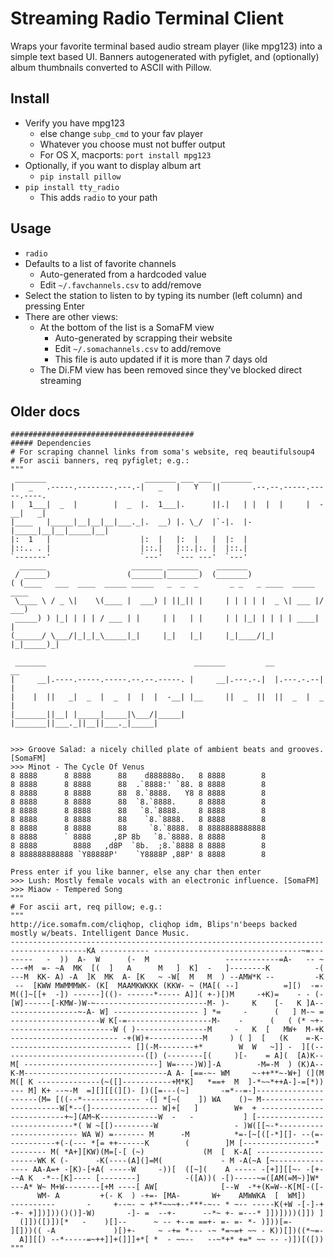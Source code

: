 # Streaming Radio Terminal Client

Wraps your favorite terminal based audio stream player (like mpg123) into a simple text based UI. Banners autogenerated with pyfiglet, and (optionally) album thumbnails converted to ASCII with Pillow.

## Install

* Verify you have mpg123
    * else change `subp_cmd` to your fav player
    * Whatever you choose must not buffer output
    * For OS X, macports: `port install mpg123`
* Optionally, if you want to display album art
    * `pip install pillow`
* `pip install tty_radio`
    * This adds `radio` to your path

## Usage

* `radio`
* Defaults to a list of favorite channels
    * Auto-generated from a hardcoded value
    * Edit `~/.favchannels.csv` to add/remove
* Select the station to listen to by typing its number (left column) and pressing Enter
* There are other views:
    * At the bottom of the list is a SomaFM view
        * Auto-generated by scrapping their website
        * Edit `~/.somachannels.csv` to add/remove
        * This file is auto updated if it is more than 7 days old
    * The Di.FM view has been removed since they've blocked direct streaming


## Older docs
```
#########################################
##### Dependencies
# For scraping channel links from soma's website, req beautifulsoup4
# For ascii banners, req pyfiglet; e.g.:
"""
 _______                      _______ ___ ___  _______                        
|   _   .-----.--------.---.-|   _   |   Y   ||       .--.--.-----.-----.----.
|   1___|  _  |        |  _  |.  1___|.      ||.|   | |  |  |     |  -__|   _|
|____   |_____|__|__|__|___._|.  __) |. \_/  |`-|.  |-|_____|__|__|_____|__|  
|:  1   |                    |:  |   |:  |   |  |:  |                         
|::.. . |                    |::.|   |::.|:. |  |::.|                         
`-------'                    `---'   `--- ---'  `---'                         
  ______                   _______ _______    _______                      
 / _____)                 (_______|_______)  (_______)                     
( (____   ___  ____  _____ _____   _  _  _       _ _   _ ____  _____  ____ 
 \____ \ / _ \|    \(____ |  ___) | ||_|| |     | | | | |  _ \| ___ |/ ___)
 _____) ) |_| | | | / ___ | |     | |   | |     | | |_| | | | | ____| |    
(______/ \___/|_|_|_\_____|_|     |_|   |_|     |_|____/|_| |_|_____)_|    
                                                                           
 _______                                 _______         __           __ 
|     __|.----.-----.-----.--.--.-----. |     __|.---.-.|  |.---.-.--|  |
|    |  ||   _|  _  |  _  |  |  |  -__| |__     ||  _  ||  ||  _  |  _  |
|_______||__| |_____|_____|\___/|_____| |_______||___._||__||___._|_____|
                                                                         

>>> Groove Salad: a nicely chilled plate of ambient beats and grooves. [SomaFM]
>>> Minot - The Cycle Of Venus
8 8888      8 8888      88    d888888o.   8 8888        8 
8 8888      8 8888      88  .`8888:' `88. 8 8888        8 
8 8888      8 8888      88  8.`8888.   Y8 8 8888        8 
8 8888      8 8888      88  `8.`8888.     8 8888        8 
8 8888      8 8888      88   `8.`8888.    8 8888        8 
8 8888      8 8888      88    `8.`8888.   8 8888        8 
8 8888      8 8888      88     `8.`8888.  8 8888888888888 
8 8888      ` 8888     ,8P 8b   `8.`8888. 8 8888        8 
8 8888        8888   ,d8P  `8b.  ;8.`8888 8 8888        8 
8 888888888888 `Y88888P'    `Y8888P ,88P' 8 8888        8 

Press enter if you like banner, else any char then enter 
>>> Lush: Mostly female vocals with an electronic influence. [SomaFM]
>>> Miaow - Tempered Song
"""
# For ascii art, req pillow; e.g.:
"""
http://ice.somafm.com/cliqhop, cliqhop idm, Blips'n'beeps backed mostly w/beats. Intelligent Dance Music.
----------------------------------------------------------------------
-----------------KA ----------- ---------------------------------~=---
-----   -  ))  A-  W      (-  M                 ------------=A-   -- ~
---+M  =- ~A  MK  [(  ]   A      M   ]  K]  -   ]--------K          -(
---M  KK- A) -A  ]K  MK  A- [K   ~ -W[  M   M  ) --AMW*K --         -K
 --  [KWW MWMMMWK- (K[  MAAMKWKKK (KKW- ~ (MA[( --]          =][)  -=-
M((]~[[+  -]) ------](()- ------*----- A]]( +-)[)M     -+K)=    - - (-
[W]------[-KMW-)W-~-------------------------M- )-     K    [-   K ]A--
---------------~-A- W] ------------------- ] *=     -      (   ] M-~ =
--------------------W K[-=-------------------M-    -      (   ( (* ~+-
-----------------------W ( )----------------M     -   K  [   MW+  M-+K
------------------------ -+(W)+------------M     ) ( ]  [   (K    =-K-
--------------------------- [](-M--------+*        W  W   ~]] -  ][(--
------------------------------([) (--------[(     )[-    = A](  [A)K--
M[ ------------------------------] W=----)W)]-A        -M=-M  ) (K)A--
K-M--------------------------------A A- [==-~- WM     ~-++**~-W+] (](M
M([ K --------------(~([]-----------+M*K]   *==+  M  ]-*~~*++A-]-=[*))
--- M] K+ --~-M  =][][[(][)- [)([=---(~]       -=*--=-]---------------
------(M= [((--*------------- -(] *[~(    ]) WA    ()~ M--------------
-----------W[*--(]--------------- W]+[   ]        W+  + --------------
------------+~](AM~K-------------W  -   -           ] [---------------
--------------*( W ~[[)---------W                 - )W([[~-*----------
--------------- WA W) =------- M      -M          *=-[~[([-*][]- --(=-
----------+(-(--- *[= ++------K        (        ]M [----------------* 
-------- M( *A+][KW)(M=[-[ (~)             (M  [  K-A[ ---------------
------WK K (-      -K(----(A](]=M(             - M -A(~A [~-----------
---- AA-A=+ -[K)-[+A( -----W     -))[  ([~](    A ----- -[+]][[~- -[+-
-~A K  -*--[K]---- [--------]          -([A))( -[)-----~=([AM(=M~)]W* 
---A* W~ M+W--------[+M ----[ AW[              [--W  -*+(K=W--K[M[-([-
      WM- A         +(- K  ) -+=- [MA-       W+    AMWWKA  [  WM])    
----------       -     +--~- ~ +**~~~+--***-~-- * ~-- -----K(+W -[-]-+
-+- +]])]))()()]-W)       -]- =  --+-      --*~ +- =---* ]])])))(]]) ]
  (]])([)])[*   -    )[]--      ~ -- +--= ==+- =- =- *- )]))[=-       
][]))(( -A             )[)+-     ~ -+= *--- -~ *=~=+ ~~ - K))[])((*~=-
  A]][[) --*-----=~++]]+(]]]+*[ *  - ~~--   --~*+* +=* ~~ -- -)])[([))
"""
```